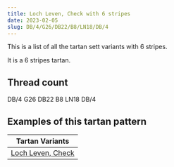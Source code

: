 ```yaml
---
title: Loch Leven, Check with 6 stripes
date: 2023-02-05
slug: DB/4/G26/DB22/B8/LN18/DB/4
---
```

This is a list of all the tartan sett variants with 6 stripes.

It is a 6 stripes tartan.


## Thread count
DB/4 G26 DB22 B8 LN18 DB/4

## Examples of this tartan pattern

| Tartan Variants |
|---------------|
| [Loch Leven, Check](/variants/db/4/g26/db22/b8/ln18/db/4-b5480b0-db000030-g008000-lne0e0e0)||
